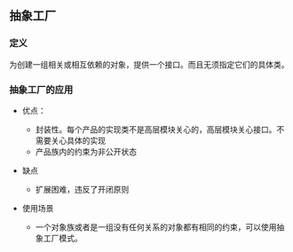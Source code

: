 ## 抽象工厂

### 定义

   为创建一组相关或相互依赖的对象，提供一个接口。而且无须指定它们的具体类。
   
### 抽象工厂的应用

- 优点：

    - 封装性。每个产品的实现类不是高层模块关心的，高层模块关心接口。不需要关心具体的实现
    - 产品族内的约束为非公开状态
    
- 缺点
    
    - 扩展困难，违反了开闭原则
     
- 使用场景

    - 一个对象族或者是一组没有任何关系的对象都有相同的约束，可以使用抽象工厂模式。